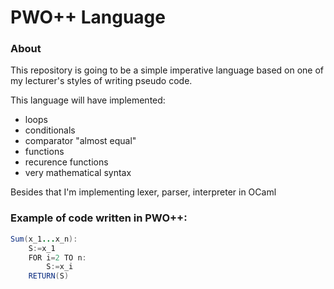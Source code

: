 # PWO++ Language

### About
This repository is going to be a simple imperative language based on one of my lecturer's styles of writing pseudo code.

This language will have implemented:
- loops
- conditionals
- comparator "almost equal"
- functions
- recurence functions
- very mathematical syntax

Besides that I'm implementing lexer, parser, interpreter in OCaml

### Example of code written in PWO++:

```Java
Sum(x_1...x_n):
	S:=x_1
	FOR i=2 TO n:
		S:=x_i
	RETURN(S)
```
